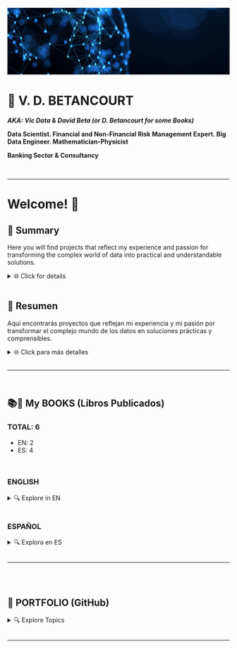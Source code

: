 ![](https://github.com/vbleal/vbleal/blob/main/Im/Main_Banner.gif)

# 📃 V. D. BETANCOURT

***AKA: Vic Data & David Beta (or D. Betancourt for some Books)***

**Data Scientist. Financial and Non-Financial Risk Management Expert. Big Data Engineer. Mathematician-Physicist**

**Banking Sector & Consultancy**


<br>

---


# Welcome! 👋

## 📌 Summary

Here you will find projects that reflect my experience and passion for transforming the complex world of data into practical and understandable solutions.

<details>
<summary>🌐 Click for details </summary>

### What defines me:

- 📊 **Data Scientist and Expert in Financial Risks**: Delving into the numbers to find stories and solutions.
- 🌎 **Global Experience**: Leadership of teams in the financial sector at an international level.
- 🤖 **Passionate about AI**: At the forefront of research on advanced AI technologies.
- 📚 **Continuous Learning**: With a solid academic background ranging from Physics to Artificial Intelligence.
- 🌱 **Community Contributor**: Committed to sharing knowledge and promoting growth in the technological and financial fields.


</details>

<br>


## 📌 Resumen

Aquí encontrarás proyectos que reflejan mi experiencia y mi pasión por transformar el complejo mundo de los datos en soluciones prácticas y comprensibles.

<details>
<summary>🌐 Click para más detalles </summary>

### Lo que me define:
- 📊 **Científico de Datos y Experto en Riesgos Financieros**: Profundizando en los números para encontrar historias y soluciones.
- 🌎 **Experiencia Global**: Liderazgo de equipos en el sector financiero a nivel internacional.
- 🤖 **Apasionado por la IA**: En la vanguardia de la investigación de tecnologías avanzadas de IA.
- 📚 **Aprendizaje Continuo**: Con una sólida formación académica que abarca desde Física hasta Inteligencia Artificial.
- 🌱 **Contribuyente a la Comunidad**: Comprometido con compartir conocimientos y promover el crecimiento en los ámbitos tecnológico y financiero.


</details>

<br>


---




<br>

## 📚📲 My BOOKS (Libros Publicados)


### TOTAL: 6
  - EN: 2
  - ES: 4



<br>

### ENGLISH

<details>
<summary>🔍 Explore in EN </summary>

<br>

Discover my series **EXPLAINABLE DATA**, where I demystify artificial intelligence and offer accessible guides for everyone.

### 📊🦾 **EXPLAINABLE DATA Series**

<br>

1. **Artificial Intelligence in Plain English.** ***An AI-Guide To Rule Them All***
    - EU: [https://amzn.eu/d/30gpBQf](https://amzn.eu/d/30gpBQf)

<br>

2. **Big Data for SMEs.** ***8 Solutions for Its Implementation in Small and Medium Enterprises***


<br>


**Covers**:

<details>
    <summary>🔍 Explore Covers </summary>

<br>

<img src="https://github.com/vbleal/vbleal/blob/main/Im/002_IA_eng_mini.jpg" width="190" height="300">

<img src="https://github.com/vbleal/vbleal/blob/main/Im/004_BD_eng_mini.jpg" width="190" height="300">



</details>


</details>





<br>

### ESPAÑOL


<details>
<summary>🔍 Explora en ES </summary>

<br>

Descubre mi serie **EXPLAINABLE DATA**, donde desmitifico la inteligencia artificial y ofrezco guías accesibles para todos.

### 📊🦾 **Serie EXPLAINABLE DATA**

<br>

1. **Inteligencia Artificial en Simples Palabras.** ***Una GuIA para Dominarlas a Todas***
    
    - EU: [https://amzn.eu/d/48Ld0m2](https://amzn.eu/d/48Ld0m2)

<br>

2. **Big Data para PYMEs.** ***8 Soluciones para su Implementación en Pequeñas y Medianas Empresas***
 

<br>

### 📈 **Serie DATA SCIENCE**

<br>

1. **Data Science Nivel 1.** ***Análisis de Datos con Python*** 

<br>

2. **Data Science Nivel 1.** ***Análisis de Datos con PySpark*** 


<br>

**Portadas en Español**:

<details>
    <summary>🔍 Click para explorar </summary>

<br>

<img src="https://github.com/vbleal/vbleal/blob/main/Im/001_IA_esp_mini.jpg" width="190" height="300">

<img src="https://github.com/vbleal/vbleal/blob/main/Im/003_BD_esp_mini.jpg" width="190" height="300">

<img src="https://github.com/vbleal/vbleal/blob/main/Im/005_DS_mini.jpg" width="190" height="300">

<img src="https://github.com/vbleal/vbleal/blob/main/Im/006_DS_N1_PySpark.jpg" width="190" height="300">





</details>

    
</details>    
    

</details>

<br>


----------------





<br>
<br>

## 📑 PORTFOLIO (GitHub)



<details>
<summary>🔍 Explore Topics </summary>

<br>

![](https://github.com/vbleal/vbleal/blob/main/Im/Banner_Portfolio.gif)

<br>

### 🦾 Artificial Intelligence, Machine Learning & Deep Learning

<details>
<summary>🔍 Details </summary>

<br>

1. **TensorFlow**

    *    [Playground TensorFlow](https://github.com/vbleal/Playground)

<br>

2. **Supervised Learning**

    *    [Computer Vision](https://github.com/vbleal/SL_ComputerVision)
  
<br>

3. **Redes Neuronales y Deep Learning**

   *    [UrbanSound8K](https://github.com/vbleal/UrbanSound8k)
  
   *    [Vegetable Image Data](https://github.com/vbleal/VegetableImage)

   *    [FX Predictions](https://github.com/vbleal/FX_Predictions)   

   *    [Cripto Currencies Predictions](https://github.com/vbleal/Cripto_Predictions)

   *    [Aeropuertos: Predicción de Operaciones y Pasajeros](https://github.com/vbleal/Airports/tree/main/_Aero_Operations)


   
</details>







<br>
<br>

### 📊🔮 Data Science

<details>
<summary>🔍 Details </summary>

<br>

1. **Visualización de Datos**: [Data Visualization](https://github.com/vbleal/DataViz)

   *    [Titanic](https://github.com/vbleal/DataViz/tree/main/Titanic)

   *    [Loan Data](https://github.com/vbleal/DataViz/tree/main/LoanData)

<br>

2. **Generación de Datos Sintéticos (Synthetic Data)**

   *    [Aeropuertos: Repositorio Principal](https://github.com/vbleal/Airports)



  
</details>





<br>
<br>

### 💶 Financial Risk Management

<details>
<summary>🔍 Details </summary>

1. **Riesgos Financieros**: [Financial Risks](https://github.com/vbleal/FR)

   *    [FX Predictions](https://github.com/vbleal/FX_Predictions)
     
   *    [Cripto Currencies Predictions](https://github.com/vbleal/Cripto_Predictions)   





</details>






<br>
<br>

### 🐍 Python

<details>
<summary>🔍 Details </summary>

1. **Pandas**

   *    [Pandas WhitePaper](https://github.com/vbleal/Pandas)

2. **Algorithms**

   *    [Optimization](https://github.com/vbleal/AlgoritmosOptimizacion)


</details>




   


<br>
<br>

### 🧮 Math

<details>
<summary>🔍 Details </summary>

1. **Algorithms**

   *    [Optimization](https://github.com/vbleal/AlgoritmosOptimizacion)


</details>






<br>
<br>

### 📋 Agile Methodologies

<details>
<summary>🔍 Details </summary>

1. [Agile in Data Science & Big Data Project](https://github.com/vbleal/AgileDataScience)


</details>






<br>
<br>


### 🚀 Other

<details>
<summary>🔍 Details </summary>

#### ✈️ Aeropuertos



1. **Aeropuertos: Repositorio Principal**

    *    [Repositorio Principal](https://github.com/vbleal/Airports)

<br>

2. **Aeropuertos: Operaciones y Pasajeros**

    *    [Repositorio: Operaciones y Pasajeros](https://github.com/vbleal/Airports/tree/main/_Aero_Operations)

<br>

3. **Aeropuertos: Locales y Rentas**

    *    [Repositorio: Locales y Rentas](https://github.com/vbleal/Airports/tree/main/_Aero_Rent)

<br>

4. **Aeropuertos y Combustibles: Ingresos y Gastos**

    *    [Repositorio: Ingresos y Gastos](https://github.com/vbleal/Airports/tree/main/_Aero_NetIncome)

   


</details>



<br>
<br>

### 🤪 JUST FOR FUN

<details>
<summary>🔍 Details </summary>

1. None yet


</details>




</details>

<br>


----------------









<!---

>💡 *   *
― 

## 📃 

  

## 📑 


## 📥 


## ㊙️ 


## 📊 



--->





<!---
- 👋 Hey!
- 🎯 Interested in 📊 ***Data Science*** and 🤖 ***Artificial Intelligence***, and how they are applied to the 💵 ***Financial Sector***, sucha as in ***Financial Risk Modeling***, and other Industries

- 💞️ I’m looking to collaborate on ...
- 📫 You can reach me out through ...
--->
<!---
vbleal/vbleal is a ✨ special ✨ repository because its `README.md` (this file) appears on your GitHub profile.
You can click the Preview link to take a look at your changes.



### More Detailed Description

<details>
    <summary> Click to expand. </summary>
    
</details>

----------------

--->



